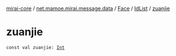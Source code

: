 [mirai-core](../../../index.md) / [net.mamoe.mirai.message.data](../../index.md) / [Face](../index.md) / [IdList](index.md) / [zuanjie](./zuanjie.md)

# zuanjie

`const val zuanjie: `[`Int`](https://kotlinlang.org/api/latest/jvm/stdlib/kotlin/-int/index.html)